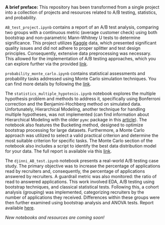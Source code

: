 **A brief preface:** This repository has been transformed from a single project into a collection of projects and resources related to A/B testing, statistics, and probability.

`AB_test_project.ipynb` contains a report of an A/B test analysis, comparing two groups with a continuous metric (average customer check) using both bootstrap and non-parametric Mann-Whitney U tests to determine significance. This project utilizes [Kaggle](https://www.kaggle.com/datasets/sergylog/ab-test-data) data, which presented significant quality issues and did not adhere to proper splitter and test design principles. Consequently, extensive data preprocessing was necessary. This allowed for the implementation of A/B testing approaches, which you can explore further via the provided [link](https://github.com/elch1k/ab_test/blob/main/AB_test_project.ipynb).

`probability_monte_carlo.ipynb` contains statistical assessments and probability tasks addressed using Monte Carlo simulation techniques. You can find more details by following the [link](https://github.com/elch1k/ab_test/blob/main/probability_monte_carlo.ipynb).

The `statistics_multiple_hypotesis.ipynb` notebook explores the multiple hypothesis problem and methods to address it, specifically using Bonferroni correction and the Benjamini-Hochberg method on simulated data. Unfortunately, Hierarchical Modeling, another technique for handling multiple hypotheses, was not implemented (can find information about Hierarchical Modeling with the older `pymc` package in this [article](https://domino.ai/blog/ab-testing-with-hierarchical-models-in-python)). The notebook also features the Bucketing method, designed to optimize bootstrap processing for large datasets. Furthermore, a Monte Carlo approach was utilized to select a valid practical criterion and determine the most suitable criterion for specific tasks. The Monte Carlo section of the notebook also includes a script to identify the best data distribution model for your data. The full report is available via this [link](https://github.com/elch1k/ab_test/blob/main/statistics_multiple_hypotesis.ipynb).

The `djinni_AB_test.ipynb` notebook presents a real-world A/B testing case study. The primary objective was to increase the percentage of applications read by recruiters and, consequently, the percentage of applications answered by recruiters. A guardrail metric was also monitored: the ratio of read to answered applications. This work involved EDA, A/B testing using bootstrap techniques, and classical statistical tests. Following this, a cohort analysis (grouping) was implemented, categorizing recruiters by the number of applications they received. Differences within these groups were then further examined using bootstrap analysis and ANOVA tests. Report available [here](https://github.com/elch1k/ab_test/blob/main/djinni_AB_test.ipynb).

*New notebooks and resources are coming soon!*
